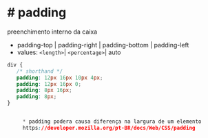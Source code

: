 # # padding
preenchimento interno da caixa

- padding-top | padding-right | padding-bottom | padding-left
- values: `<length>`| `<percentage>`| auto

```css
div {
   /* shorthand */
   padding: 12px 16px 10px 4px;
   padding: 12px 16px 0;
   padding: 8px 16px;
   padding: 8px;
}


     * padding podera causa diferença na largura de um elemento
     https://developer.mozilla.org/pt-BR/docs/Web/CSS/padding
